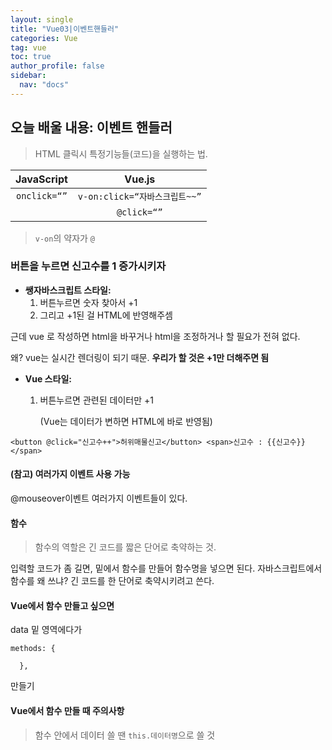 ```yaml
---
layout: single
title: "Vue03|이벤트핸들러"
categories: Vue
tag: vue
toc: true
author_profile: false
sidebar:
  nav: "docs"
---
```


## 오늘 배울 내용: 이벤트 핸들러
> HTML 클릭시 특정기능들(코드)을 실행하는 법.

|JavaScript|Vue.js|
|:--:|:--:|
|`onclick=“”`|`v-on:click=“자바스크립트~~”`|
|&nbsp;|`@click=“”`|

> `v-on`의 약자가 `@`

### 버튼을 누르면 신고수를 1 증가시키자

- **쌩자바스크립트 스타일:**
  1. 버튼누르면 숫자 찾아서 +1
  2. 그리고 +1된 걸 HTML에 반영해주셈

근데 vue 로 작성하면 html을 바꾸거나 html을 조정하거나 할 필요가 전혀 없다. 


왜? vue는 실시간 렌더링이 되기 때문.
**우리가 할 것은 +1만 더해주면 됨**

- **Vue 스타일:**
  1. 버튼누르면 관련된 데이터만 +1

     (Vue는 데이터가 변하면 HTML에 바로 반영됨)

```
<button @click="신고수++">허위매물신고</button> <span>신고수 : {{신고수}}</span>
```

#### (참고) 여러가지 이벤트 사용 가능
@mouseover이벤트
여러가지 이벤트들이 있다.

#### 함수
> 함수의 역할은 긴 코드를 짧은 단어로 축약하는 것.

입력할 코드가 좀 길면, 밑에서 함수를 만들어 함수명을 넣으면 된다.
자바스크립트에서 함수를 왜 쓰냐? 긴 코드를 한 단어로 축약시키려고 쓴다.



#### Vue에서 함수 만들고 싶으면 

data 밑 영역에다가
```
methods: {

  },
```
만들기


#### Vue에서 함수 만들 때 주의사항
> 함수 안에서 데이터 쓸 땐 `this.데이터명`으로 쓸 것

